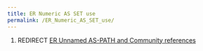 ```yaml
---
title: ER Numeric AS SET use
permalink: /ER_Numeric_AS_SET_use/
---
```


1.  REDIRECT [ER Unnamed AS-PATH and Community references](/ER_Unnamed_AS-PATH_and_Community_references "wikilink")
